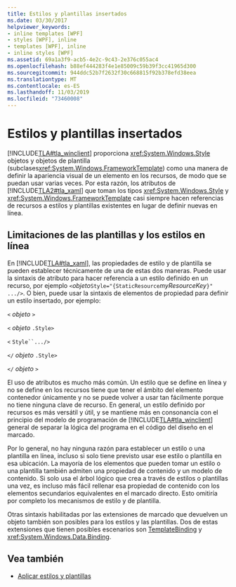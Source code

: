 ```yaml
---
title: Estilos y plantillas insertados
ms.date: 03/30/2017
helpviewer_keywords:
- inline templates [WPF]
- styles [WPF], inline
- templates [WPF], inline
- inline styles [WPF]
ms.assetid: 69a1a3f9-acb5-4e2c-9c43-2e376c055ac4
ms.openlocfilehash: b88ef444283f4e1e85009c59b39f3cc41965d300
ms.sourcegitcommit: 944ddc52b7f2632f30c668815f92b378efd38eea
ms.translationtype: MT
ms.contentlocale: es-ES
ms.lasthandoff: 11/03/2019
ms.locfileid: "73460008"
---
```

# <a name="inline-styles-and-templates"></a>Estilos y plantillas insertados
[!INCLUDE[TLA#tla_winclient](../../../../includes/tlasharptla-winclient-md.md)] proporciona <xref:System.Windows.Style> objetos y objetos de plantilla (subclases<xref:System.Windows.FrameworkTemplate>) como una manera de definir la apariencia visual de un elemento en los recursos, de modo que se puedan usar varias veces. Por esta razón, los atributos de [!INCLUDE[TLA2#tla_xaml](../../../../includes/tla2sharptla-xaml-md.md)] que toman los tipos <xref:System.Windows.Style> y <xref:System.Windows.FrameworkTemplate> casi siempre hacen referencias de recursos a estilos y plantillas existentes en lugar de definir nuevas en línea.  
  
## <a name="limitations-of-inline-styles-and-templates"></a>Limitaciones de las plantillas y los estilos en línea  
 En [!INCLUDE[TLA#tla_xaml](../../../../includes/tlasharptla-xaml-md.md)], las propiedades de estilo y de plantilla se pueden establecer técnicamente de una de estas dos maneras. Puede usar la sintaxis de atributo para hacer referencia a un estilo definido en un recurso, por ejemplo `<`*objeto*`Style="{StaticResource`*myResourceKey*`}" .../>`. O bien, puede usar la sintaxis de elementos de propiedad para definir un estilo insertado, por ejemplo:  
  
 `<` *objeto* `>`  
  
 `<` *objeto* `.Style>`  
  
 `<` `Style``.../>`  
  
 `</` *objeto* `.Style>`  
  
 `</` *objeto* `>`  
  
 El uso de atributos es mucho más común. Un estilo que se define en línea y no se define en los recursos tiene que tener el ámbito del elemento contenedor únicamente y no se puede volver a usar tan fácilmente porque no tiene ninguna clave de recurso. En general, un estilo definido por recursos es más versátil y útil, y se mantiene más en consonancia con el principio del modelo de programación de [!INCLUDE[TLA#tla_winclient](../../../../includes/tlasharptla-winclient-md.md)] general de separar la lógica del programa en el código del diseño en el marcado.  
  
 Por lo general, no hay ninguna razón para establecer un estilo o una plantilla en línea, incluso si solo tiene previsto usar ese estilo o plantilla en esa ubicación. La mayoría de los elementos que pueden tomar un estilo o una plantilla también admiten una propiedad de contenido y un modelo de contenido. Si solo usa el árbol lógico que crea a través de estilos o plantillas una vez, es incluso más fácil rellenar esa propiedad de contenido con los elementos secundarios equivalentes en el marcado directo. Esto omitiría por completo los mecanismos de estilo y de plantilla.  
  
 Otras sintaxis habilitadas por las extensiones de marcado que devuelven un objeto también son posibles para los estilos y las plantillas. Dos de estas extensiones que tienen posibles escenarios son [TemplateBinding](templatebinding-markup-extension.md) y <xref:System.Windows.Data.Binding>.  
  
## <a name="see-also"></a>Vea también

- [Aplicar estilos y plantillas](../../../desktop-wpf/fundamentals/styles-templates-overview.md)
